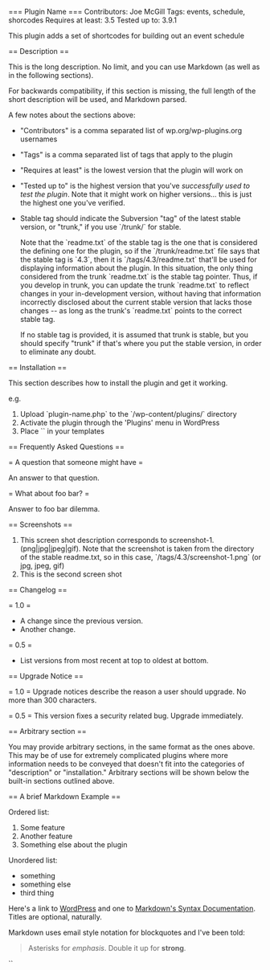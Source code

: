 === Plugin Name ===
Contributors: Joe McGill
Tags: events, schedule, shorcodes
Requires at least: 3.5
Tested up to: 3.9.1

This plugin adds a set of shortcodes for building out an event schedule

== Description ==

This is the long description. No limit, and you can use Markdown (as well as in the following sections).

For backwards compatibility, if this section is missing, the full length of the short description will be used, and
Markdown parsed.

A few notes about the sections above:

* "Contributors" is a comma separated list of wp.org/wp-plugins.org usernames
* "Tags" is a comma separated list of tags that apply to the plugin
* "Requires at least" is the lowest version that the plugin will work on
* "Tested up to" is the highest version that you've *successfully used to test the plugin*. Note that it might work on
higher versions... this is just the highest one you've verified.
* Stable tag should indicate the Subversion "tag" of the latest stable version, or "trunk," if you use \`/trunk/\` for
stable.

    Note that the \`readme.txt\` of the stable tag is the one that is considered the defining one for the plugin, so
if the \`/trunk/readme.txt\` file says that the stable tag is \`4.3\`, then it is \`/tags/4.3/readme.txt\` that'll be used
for displaying information about the plugin. In this situation, the only thing considered from the trunk \`readme.txt\`
is the stable tag pointer. Thus, if you develop in trunk, you can update the trunk \`readme.txt\` to reflect changes in
your in-development version, without having that information incorrectly disclosed about the current stable version
that lacks those changes -- as long as the trunk's \`readme.txt\` points to the correct stable tag.

    If no stable tag is provided, it is assumed that trunk is stable, but you should specify "trunk" if that's where
you put the stable version, in order to eliminate any doubt.

== Installation ==

This section describes how to install the plugin and get it working.

e.g.

1. Upload \`plugin-name.php\` to the \`/wp-content/plugins/\` directory
1. Activate the plugin through the 'Plugins' menu in WordPress
1. Place \`<?php do_action('plugin_name_hook'); ?>\` in your templates

== Frequently Asked Questions ==

= A question that someone might have =

An answer to that question.

= What about foo bar? =

Answer to foo bar dilemma.

== Screenshots ==

1. This screen shot description corresponds to screenshot-1.(png|jpg|jpeg|gif). Note that the screenshot is taken from
the directory of the stable readme.txt, so in this case, \`/tags/4.3/screenshot-1.png\` (or jpg, jpeg, gif)
2. This is the second screen shot

== Changelog ==

= 1.0 =
* A change since the previous version.
* Another change.

= 0.5 =
* List versions from most recent at top to oldest at bottom.

== Upgrade Notice ==

= 1.0 =
Upgrade notices describe the reason a user should upgrade. No more than 300 characters.

= 0.5 =
This version fixes a security related bug. Upgrade immediately.

== Arbitrary section ==

You may provide arbitrary sections, in the same format as the ones above. This may be of use for extremely complicated
plugins where more information needs to be conveyed that doesn't fit into the categories of "description" or
"installation." Arbitrary sections will be shown below the built-in sections outlined above.

== A brief Markdown Example ==

Ordered list:

1. Some feature
1. Another feature
1. Something else about the plugin

Unordered list:

* something
* something else
* third thing

Here's a link to [WordPress](http://wordpress.org/ "Your favorite software") and one to [Markdown's Syntax Documentation][markdown syntax].
Titles are optional, naturally.

[markdown syntax]: http://daringfireball.net/projects/markdown/syntax
            "Markdown is what the parser uses to process much of the readme file"

Markdown uses email style notation for blockquotes and I've been told:
> Asterisks for *emphasis*. Double it up for **strong**.

\`<?php code(); // goes in backticks ?>\`
